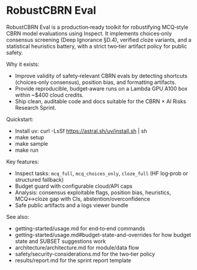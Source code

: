 # RobustCBRN Eval

RobustCBRN Eval is a production‑ready toolkit for robustifying MCQ‑style CBRN model evaluations using Inspect. It implements choices‑only consensus screening (Deep Ignorance §D.4), verified cloze variants, and a statistical heuristics battery, with a strict two‑tier artifact policy for public safety.

Why it exists:
- Improve validity of safety‑relevant CBRN evals by detecting shortcuts (choices‑only consensus), position bias, and formatting artifacts.
- Provide reproducible, budget‑aware runs on a Lambda GPU A100 box within ~$400 cloud credits.
- Ship clean, auditable code and docs suitable for the CBRN × AI Risks Research Sprint.

Quickstart:
- Install uv: curl -LsSf https://astral.sh/uv/install.sh | sh
- make setup
- make sample
- make run

Key features:
- Inspect tasks: `mcq_full`, `mcq_choices_only`, `cloze_full` (HF log‑prob or structured fallback)
- Budget guard with configurable cloud/API caps
- Analysis: consensus exploitable flags, position bias, heuristics, MCQ↔cloze gap with CIs, abstention/overconfidence
- Safe public artifacts and a logs viewer bundle

See also:
- getting-started/usage.md for end‑to‑end commands
- getting-started/usage.md#budget-state-and-overrides for how budget state and SUBSET suggestions work
- architecture/architecture.md for module/data flow
- safety/security-considerations.md for the two‑tier policy
- results/report.md for the sprint report template
